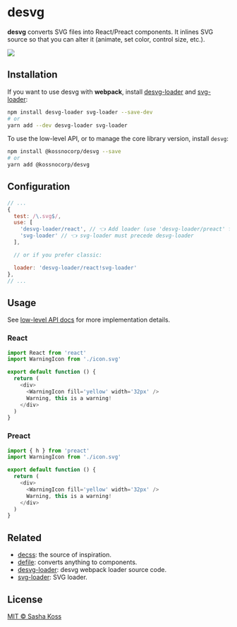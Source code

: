 # desvg

**desvg** converts SVG files into React/Preact components.
It inlines SVG source so that you can alter it (animate, set color,
control size, etc.).

![](https://d3vv6lp55qjaqc.cloudfront.net/items/443d1R2G0J3i3v1W0D3W/desvg.png)

## Installation

If you want to use desvg with **webpack**, install [desvg-loader] and [svg-loader]:

```bash
npm install desvg-loader svg-loader --save-dev
# or
yarn add --dev desvg-loader svg-loader
```

To use the low-level API, or to manage the core library version, install `desvg`:

```bash
npm install @kossnocorp/desvg --save
# or
yarn add @kossnocorp/desvg
```

## Configuration

```js
// ...
{
  test: /\.svg$/,
  use: [
    'desvg-loader/react', // 👈 Add loader (use 'desvg-loader/preact' for Preact)
    'svg-loader' // 👈 svg-loader must precede desvg-loader
  ],

  // or if you prefer classic:

  loader: 'desvg-loader/react!svg-loader'
},
// ...
```

## Usage

See [low-level API docs](https://github.com/kossnocorp/desvg/blob/master/index.js) for more implementation details.

### React

```javascript
import React from 'react'
import WarningIcon from './icon.svg'

export default function () {
  return (
    <div>
      <WarningIcon fill='yellow' width='32px' />
      Warning, this is a warning!
    </div>
  )
}
```

### Preact

```javascript
import { h } from 'preact'
import WarningIcon from './icon.svg'

export default function () {
  return (
    <div>
      <WarningIcon fill='yellow' width='32px' />
      Warning, this is a warning!
    </div>
  )
}
```

## Related

- [decss]: the source of inspiration.
- [defile]: converts anything to components.
- [desvg-loader]: desvg webpack loader source code.
- [svg-loader]: SVG loader.

## License

[MIT © Sasha Koss](https://kossnocorp.mit-license.org/)

[desvg-loader]: https://github.com/kossnocorp/desvg-loader
[svg-loader]: https://github.com/dolbyzerr/svg-loader
[decss]: https://github.com/kossnocorp/decss
[defile]: https://github.com/kossnocorp/defile
